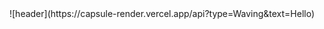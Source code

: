 
<div align="center">
  ![header](https://capsule-render.vercel.app/api?type=Waving&text=Hello)
</div>
